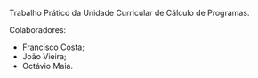 Trabalho Prático da Unidade Curricular de Cálculo de Programas.

Colaboradores:

 - Francisco Costa;
 - João Vieira;
 - Octávio Maia.
